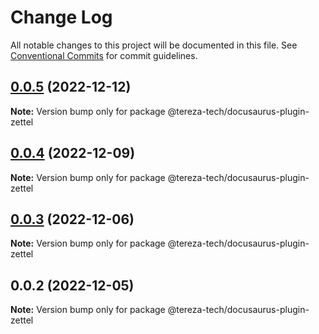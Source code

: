 # Change Log

All notable changes to this project will be documented in this file.
See [Conventional Commits](https://conventionalcommits.org) for commit guidelines.

## [0.0.5](https://github.com/terezatech/tereza-tech/compare/@tereza-tech/docusaurus-plugin-zettel@0.0.4...@tereza-tech/docusaurus-plugin-zettel@0.0.5) (2022-12-12)

**Note:** Version bump only for package @tereza-tech/docusaurus-plugin-zettel

## [0.0.4](https://github.com/terezatech/tereza-tech/compare/@tereza-tech/docusaurus-plugin-zettel@0.0.3...@tereza-tech/docusaurus-plugin-zettel@0.0.4) (2022-12-09)

**Note:** Version bump only for package @tereza-tech/docusaurus-plugin-zettel

## [0.0.3](https://github.com/terezatech/tereza-tech/compare/@tereza-tech/docusaurus-plugin-zettel@0.0.2...@tereza-tech/docusaurus-plugin-zettel@0.0.3) (2022-12-06)

**Note:** Version bump only for package @tereza-tech/docusaurus-plugin-zettel

## 0.0.2 (2022-12-05)

**Note:** Version bump only for package @tereza-tech/docusaurus-plugin-zettel
